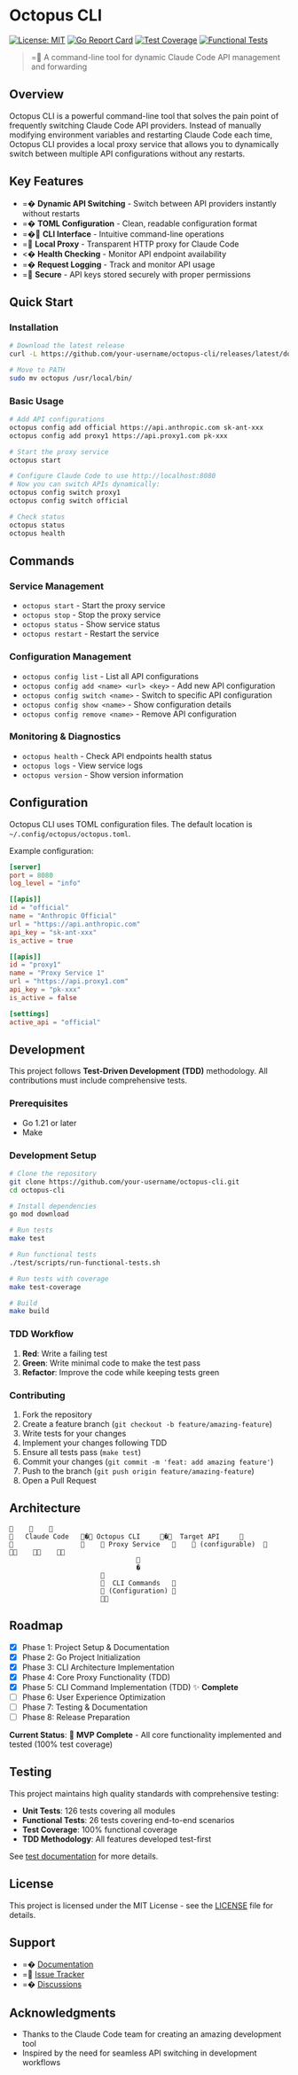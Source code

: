 # Octopus CLI

[![License: MIT](https://img.shields.io/badge/License-MIT-yellow.svg)](https://opensource.org/licenses/MIT)
[![Go Report Card](https://goreportcard.com/badge/github.com/your-username/octopus-cli)](https://goreportcard.com/report/github.com/your-username/octopus-cli)
[![Test Coverage](https://img.shields.io/badge/coverage-100%25-brightgreen)](https://github.com/your-username/octopus-cli)
[![Functional Tests](https://img.shields.io/badge/functional_tests-26/26_passing-brightgreen)](test/reports/test-report.md)

> = A command-line tool for dynamic Claude Code API management and forwarding

## Overview

Octopus CLI is a powerful command-line tool that solves the pain point of frequently switching Claude Code API providers. Instead of manually modifying environment variables and restarting Claude Code each time, Octopus CLI provides a local proxy service that allows you to dynamically switch between multiple API configurations without any restarts.

## Key Features

- =� **Dynamic API Switching** - Switch between API providers instantly without restarts
- =� **TOML Configuration** - Clean, readable configuration format
- =� **CLI Interface** - Intuitive command-line operations
- = **Local Proxy** - Transparent HTTP proxy for Claude Code
- <� **Health Checking** - Monitor API endpoint availability
- =� **Request Logging** - Track and monitor API usage
- = **Secure** - API keys stored securely with proper permissions

## Quick Start

### Installation

```bash
# Download the latest release
curl -L https://github.com/your-username/octopus-cli/releases/latest/download/octopus-cli-$(uname -s)-$(uname -m).tar.gz | tar xz

# Move to PATH
sudo mv octopus /usr/local/bin/
```

### Basic Usage

```bash
# Add API configurations
octopus config add official https://api.anthropic.com sk-ant-xxx
octopus config add proxy1 https://api.proxy1.com pk-xxx

# Start the proxy service
octopus start

# Configure Claude Code to use http://localhost:8080
# Now you can switch APIs dynamically:
octopus config switch proxy1
octopus config switch official

# Check status
octopus status
octopus health
```

## Commands

### Service Management
- `octopus start` - Start the proxy service
- `octopus stop` - Stop the proxy service
- `octopus status` - Show service status
- `octopus restart` - Restart the service

### Configuration Management
- `octopus config list` - List all API configurations
- `octopus config add <name> <url> <key>` - Add new API configuration
- `octopus config switch <name>` - Switch to specific API configuration
- `octopus config show <name>` - Show configuration details
- `octopus config remove <name>` - Remove API configuration

### Monitoring & Diagnostics
- `octopus health` - Check API endpoints health status
- `octopus logs` - View service logs
- `octopus version` - Show version information

## Configuration

Octopus CLI uses TOML configuration files. The default location is `~/.config/octopus/octopus.toml`.

Example configuration:
```toml
[server]
port = 8080
log_level = "info"

[[apis]]
id = "official"
name = "Anthropic Official"
url = "https://api.anthropic.com"
api_key = "sk-ant-xxx"
is_active = true

[[apis]]
id = "proxy1"
name = "Proxy Service 1"
url = "https://api.proxy1.com"
api_key = "pk-xxx"
is_active = false

[settings]
active_api = "official"
```

## Development

This project follows **Test-Driven Development (TDD)** methodology. All contributions must include comprehensive tests.

### Prerequisites
- Go 1.21 or later
- Make

### Development Setup
```bash
# Clone the repository
git clone https://github.com/your-username/octopus-cli.git
cd octopus-cli

# Install dependencies
go mod download

# Run tests
make test

# Run functional tests  
./test/scripts/run-functional-tests.sh

# Run tests with coverage
make test-coverage

# Build
make build
```

### TDD Workflow
1. **Red**: Write a failing test
2. **Green**: Write minimal code to make the test pass
3. **Refactor**: Improve the code while keeping tests green

### Contributing
1. Fork the repository
2. Create a feature branch (`git checkout -b feature/amazing-feature`)
3. Write tests for your changes
4. Implement your changes following TDD
5. Ensure all tests pass (`make test`)
6. Commit your changes (`git commit -m 'feat: add amazing feature'`)
7. Push to the branch (`git push origin feature/amazing-feature`)
8. Open a Pull Request

## Architecture

```
                                                           
   Claude Code      � Octopus CLI        �  Target API     
                      Proxy Service        (configurable)  
                                                           
                                
                                �
                                        
                         CLI Commands   
                        (Configuration) 
                                        
```

## Roadmap

- [x] Phase 1: Project Setup & Documentation
- [x] Phase 2: Go Project Initialization  
- [x] Phase 3: CLI Architecture Implementation
- [x] Phase 4: Core Proxy Functionality (TDD)
- [x] Phase 5: CLI Command Implementation (TDD) ✨ **Complete**
- [ ] Phase 6: User Experience Optimization
- [ ] Phase 7: Testing & Documentation
- [ ] Phase 8: Release Preparation

**Current Status**: 🎉 **MVP Complete** - All core functionality implemented and tested (100% test coverage)

## Testing

This project maintains high quality standards with comprehensive testing:

- **Unit Tests**: 126 tests covering all modules
- **Functional Tests**: 26 tests covering end-to-end scenarios  
- **Test Coverage**: 100% functional coverage
- **TDD Methodology**: All features developed test-first

See [test documentation](test/) for more details.

## License

This project is licensed under the MIT License - see the [LICENSE](LICENSE) file for details.

## Support

- =� [Documentation](docs/)
- = [Issue Tracker](https://github.com/your-username/octopus-cli/issues)
- =� [Discussions](https://github.com/your-username/octopus-cli/discussions)

## Acknowledgments

- Thanks to the Claude Code team for creating an amazing development tool
- Inspired by the need for seamless API switching in development workflows